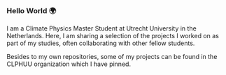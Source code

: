 ### Hello World 🌍

I am a Climate Physics Master Student at Utrecht University in the Netherlands. Here, I am sharing a selection of the projects I worked on as part of my studies, often collaborating with other fellow students.

Besides to my own repositories, some of my projects can be found in the CLPHUU organization which I have pinned.

<!--
**bennet21/bennet21** is a ✨ _special_ ✨ repository because its `README.md` (this file) appears on your GitHub profile.

Here are some ideas to get you started:

- 🔭 I’m currently working on ...
- 🌱 I’m currently learning ...
- 👯 I’m looking to collaborate on ...
- 🤔 I’m looking for help with ...
- 💬 Ask me about ...
- 📫 How to reach me: ...
- 😄 Pronouns: ...
- ⚡ Fun fact: ...
-->
